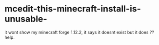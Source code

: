 # mcedit-this-minecraft-install-is-unusable-
it wont show my minecraft forge 1.12.2, it says it doesnt exist but it does ?? help.
